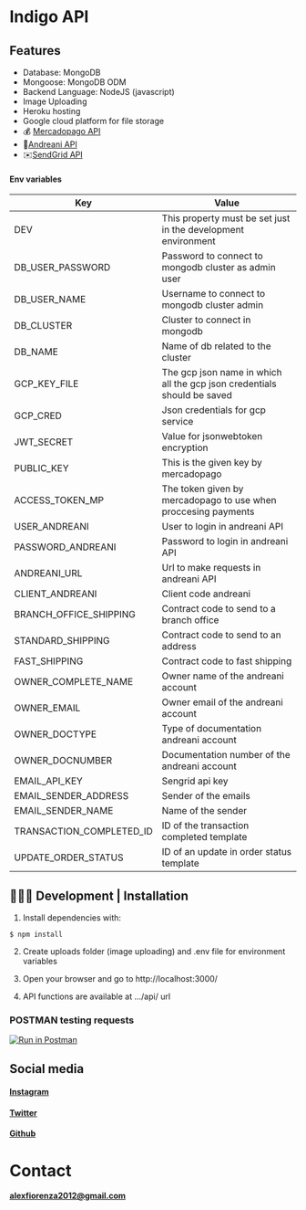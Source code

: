 # Indigo API

## Features

- Database: MongoDB
- Mongoose: MongoDB ODM
- Backend Language: NodeJS (javascript)
- Image Uploading
- Heroku hosting
- Google cloud platform for file storage
- 💰 [Mercadopago API](https://github.com/mercadopago/dx-nodejs)
- 🚌[Andreani API](https://developers.andreani.com/documentacion)
- ✉️[SendGrid API ](https://sendgrid.com/)

#### Env variables

| Key                      | Value                                                                   |
| ------------------------ | ----------------------------------------------------------------------- |
| DEV                      | This property must be set just in the development environment           |
| DB_USER_PASSWORD         | Password to connect to mongodb cluster as admin user                    |
| DB_USER_NAME             | Username to connect to mongodb cluster admin                            |
| DB_CLUSTER               | Cluster to connect in mongodb                                           |
| DB_NAME                  | Name of db related to the cluster                                       |
| GCP_KEY_FILE             | The gcp json name in which all the gcp json credentials should be saved |
| GCP_CRED                 | Json credentials for gcp service                                        |
| JWT_SECRET               | Value for jsonwebtoken encryption                                       |
| PUBLIC_KEY               | This is the given key by mercadopago                                    |
| ACCESS_TOKEN_MP          | The token given by mercadopago to use when proccesing payments          |
| USER_ANDREANI            | User to login in andreani API                                           |
| PASSWORD_ANDREANI        | Password to login in andreani API                                       |
| ANDREANI_URL             | Url to make requests in andreani API                                    |
| CLIENT_ANDREANI          | Client code andreani                                                    |
| BRANCH_OFFICE_SHIPPING   | Contract code to send to a branch office                                |
| STANDARD_SHIPPING        | Contract code to send to an address                                     |
| FAST_SHIPPING            | Contract code to fast shipping                                          |
| OWNER_COMPLETE_NAME      | Owner name of the andreani account                                      |
| OWNER_EMAIL              | Owner email of the andreani account                                     |
| OWNER_DOCTYPE            | Type of documentation andreani account                                  |
| OWNER_DOCNUMBER          | Documentation number of the andreani account                            |
| EMAIL_API_KEY            | Sengrid api key                                                         |
| EMAIL_SENDER_ADDRESS     | Sender of the emails                                                    |
| EMAIL_SENDER_NAME        | Name of the sender                                                      |
| TRANSACTION_COMPLETED_ID | ID of the transaction completed template                                |
| UPDATE_ORDER_STATUS      | ID of an update in order status template                                |

## 👩🏻‍💻 Development | Installation

1. Install dependencies with:

`$ npm install`

2. Create uploads folder (image uploading) and .env file for environment variables

3. Open your browser and go to http://localhost:3000/

4. API functions are available at .../api/ url

### POSTMAN testing requests

[![Run in Postman](https://run.pstmn.io/button.svg)](https://app.getpostman.com/run-collection/bcfc59d416754a129af0)

## Social media

#### [Instagram](https://www.instagram.com/fiorenza_alex/?hl=es-la)

#### [Twitter](https://twitter.com/fi0renza_alex)

#### [Github](https://github.com/alexFiorenza)

# Contact

**alexfiorenza2012@gmail.com**
